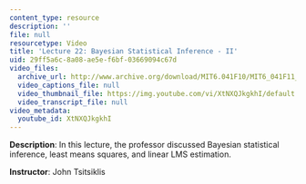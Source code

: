 ```yaml
---
content_type: resource
description: ''
file: null
resourcetype: Video
title: 'Lecture 22: Bayesian Statistical Inference - II'
uid: 29ff5a6c-8a08-ae5e-f6bf-03669094c67d
video_files:
  archive_url: http://www.archive.org/download/MIT6.041F10/MIT6_041F11_lec22_300k.mp4
  video_captions_file: null
  video_thumbnail_file: https://img.youtube.com/vi/XtNXQJkgkhI/default.jpg
  video_transcript_file: null
video_metadata:
  youtube_id: XtNXQJkgkhI
---
```


**Description**: In this lecture, the professor discussed Bayesian statistical inference, least means squares, and linear LMS estimation.

**Instructor**: John Tsitsiklis